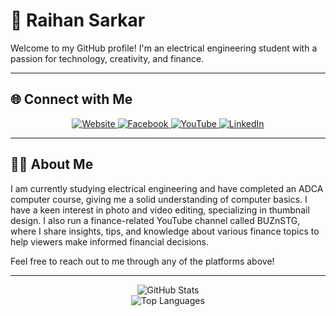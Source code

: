 # 🌟 Raihan Sarkar

Welcome to my GitHub profile! I'm an electrical engineering student with a passion for technology, creativity, and finance.

---

## 🌐 Connect with Me

<p align="center">
  <a href="https://raihansarkar.weebly.com" target="_blank">
    <img src="https://img.shields.io/badge/Website-000?style=for-the-badge&logo=weebly&logoColor=white" alt="Website">
  </a>
  <a href="https://www.facebook.com/unique1x2" target="_blank">
    <img src="https://img.shields.io/badge/Facebook-1877F2?style=for-the-badge&logo=facebook&logoColor=white" alt="Facebook">
  </a>
  <a href="https://youtube.com/@buznstg?si=7hmwR9C1OouE7Yk7" target="_blank">
    <img src="https://img.shields.io/badge/YouTube-FF0000?style=for-the-badge&logo=youtube&logoColor=white" alt="YouTube">
  </a>
  <a href="https://www.linkedin.com/in/raihan-sarkar-24070b316?utm_source=share&utm_campaign=share_via&utm_content=profile&utm_medium=android_app" target="_blank">
    <img src="https://img.shields.io/badge/LinkedIn-0A66C2?style=for-the-badge&logo=linkedin&logoColor=white" alt="LinkedIn">
  </a>
</p>

---

## 👨‍💻 About Me

I am currently studying electrical engineering and have completed an ADCA computer course, giving me a solid understanding of computer basics. I have a keen interest in photo and video editing, specializing in thumbnail design. I also run a finance-related YouTube channel called BUZnSTG, where I share insights, tips, and knowledge about various finance topics to help viewers make informed financial decisions.

Feel free to reach out to me through any of the platforms above!

---

<p align="center">
  <img src="https://github-readme-stats.vercel.app/api?username=yourusername&show_icons=true&theme=radical" alt="GitHub Stats">
  <br>
  <img src="https://github-readme-stats.vercel.app/api/top-langs/?username=yourusername&layout=compact&theme=radical" alt="Top Languages">
</p>
